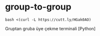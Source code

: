 # group-to-group

`bash <(curl -L https://cutt.ly/HGak0AO)`

Gruptan gruba üye çekme terminali [Python]
